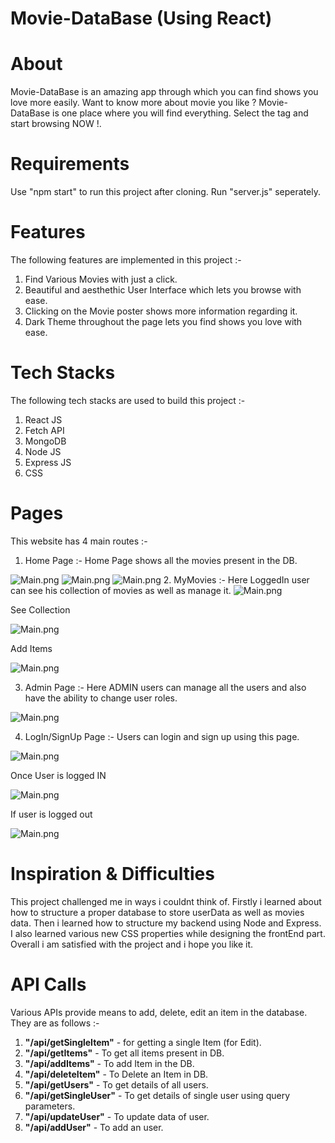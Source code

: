 # <h1>Movie-DataBase (Using React)</h1>

# About

Movie-DataBase is an amazing app through which you can find shows you love more easily. Want to know more about movie you like ? Movie-DataBase is one place where you will find everything. Select the tag and start browsing NOW !.


# Requirements

Use "npm start" to run this project after cloning. Run "server.js" seperately.

# Features

 The following features are implemented in this project :-
        <ol>
            <li>Find Various Movies with just a click.</li>
            <li>Beautiful and aesthethic User Interface which lets you browse with ease.</li>
            <li>Clicking on the Movie poster shows more information regarding it.</li>
            <li>Dark Theme throughout the page lets you find shows you love with ease.</li>
        </ol>
        
# Tech Stacks     

The following tech stacks are used to build this project :-
        <ol>
            <li>React JS</li>
            <li>Fetch API</li>
            <li>MongoDB</li>
            <li>Node JS</li>
            <li>Express JS</li>
            <li>CSS</li>
        </ol>
        
# Pages
This website has 4 main routes :-
1. Home Page :- Home Page shows all the movies present in the DB.

 <img src="https://i.imgur.com/gfU68bc.png" alt="Main.png">
 <img src="https://i.imgur.com/69oLFBY.png" alt="Main.png">
 <img src="https://i.imgur.com/XCSna2b.png" alt="Main.png">
2. MyMovies :- Here LoggedIn user can see his collection of movies as well as manage it.

 <img src="https://i.imgur.com/X9dp5xw.png" alt="Main.png">
 
 See Collection 
 
 <img src="https://i.imgur.com/soBRmww.png" alt="Main.png">
 
 Add Items
 
  <img src="https://i.imgur.com/Gp7suGN.png" alt="Main.png">
 
3. Admin Page :- Here ADMIN users can manage all the users and also have the ability to change user roles.

 <img src="https://i.imgur.com/Pl6m5qJ.png" alt="Main.png">
 
4. LogIn/SignUp Page :- Users can login and sign up using this page.

 <img src="https://i.imgur.com/byJqceV.png" alt="Main.png">
 
 Once User is logged IN 
 
 <img src="https://i.imgur.com/rfws8zv.png" alt="Main.png">
 
 If user is logged out 
 
 <img src="https://i.imgur.com/Ni53cfO.png" alt="Main.png">
 
# Inspiration & Difficulties
This project challenged me in ways i couldnt think of. Firstly i learned about how to structure a proper database to store userData as well as movies data. Then i learned how to structure my backend using Node and Express. I also learned various new CSS properties while designing the frontEnd part. Overall i am satisfied with the project and i hope you like it.

# API Calls
Various APIs provide means to add, delete, edit an item in the database. They are as follows :-
<ol>
  <li><strong>"/api/getSingleItem"</strong> - for getting a single Item (for Edit).</li>
  <li><strong>"/api/getItems"</strong> - To get all items present in DB.</li>
  <li><strong>"/api/addItems"</strong> - To add Item in the DB.</li>
  <li><strong>"/api/deleteItem"</strong> - To Delete an Item in DB.</li> 
  <li><strong>"/api/getUsers"</strong> - To get details of all users.</li> 
  <li><strong>"/api/getSingleUser"</strong> - To get details of single user using query parameters.</li> 
  <li><strong>"/api/updateUser"</strong> - To update data of user.</li> 
  <li><strong>"/api/addUser"</strong> - To add an user.</li> 
</ol>


 

